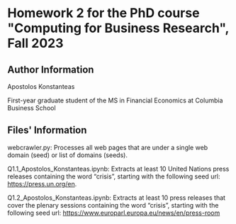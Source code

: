 # Homework 2 for the PhD course "Computing for Business Research", Fall 2023
## Author Information
Apostolos Konstanteas

First-year graduate student of the MS in Financial Economics at Columbia Business School
## Files' Information
webcrawler.py: Processes all web pages that are under a single web domain (seed) or list of domains (seeds).

Q1.1_Apostolos_Konstanteas.ipynb: Extracts at least 10 United Nations press releases containing the word “crisis”, starting with the following seed url: https://press.un.org/en. 

Q1.2_Apostolos_Konstanteas.ipynb: Extracts at least 10 press releases that cover the plenary sessions containing the word “crisis”, starting with the following seed url: https://www.europarl.europa.eu/news/en/press-room
